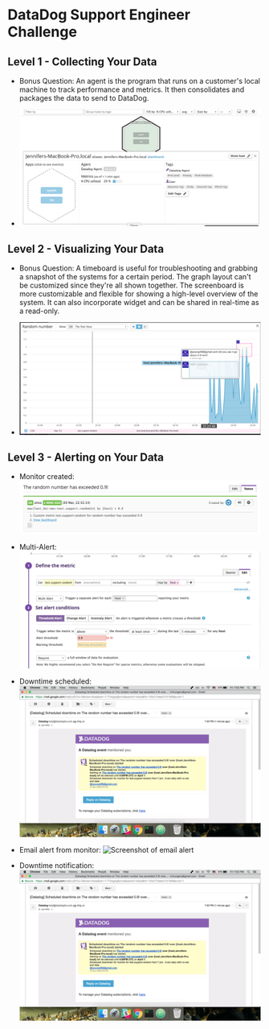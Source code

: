 # DataDog Support Engineer Challenge

## Level 1 - Collecting Your Data
* Bonus Question: An agent is the program that runs on a customer's local machine to track performance and metrics. It then consolidates and packages the data to send to DataDog.

* ![Screenshot of Host Map & Tag](Images/Screenshot-HostMap.png)

## Level 2 - Visualizing Your Data
* Bonus Question: A timeboard is useful for troubleshooting and grabbing a snapshot of the systems for a certain period. The graph layout can't be customized since they're all shown together. The screenboard is more customizable and flexible for showing a high-level overview of the system. It can also incorporate widget and can be shared in real-time as a read-only.

* ![Screenshot of test.support.random snapshot](Images/Screenshot-GraphAnnotation.png)

## Level 3 - Alerting on Your Data
* Monitor created: ![Screenshot of monitor](Images/Screenshot-Monitor.png)

* Multi-Alert: ![Screenshot of multi-alert](Images/Screenshot-MultiAlert.png)

* Downtime scheduled: ![Screenshot of downtime](Images/Screenshot-Downtime.png)

* Email alert from monitor: ![Screenshot of email alert](Images/Screenshot-MonitorAlert.png)

* Downtime notification: ![Screenshot of downtime notification email](Images/Screenshot-Downtime.png)
